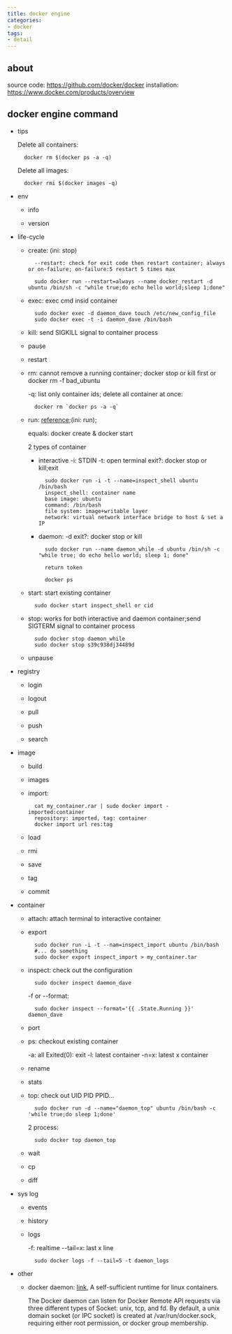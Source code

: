 ```yaml
---
title: docker engine
categories:
- docker
tags:
- detail
---
```


## about
source code: https://github.com/docker/docker
installation: https://www.docker.com/products/overview

## docker engine command

- tips

    Delete all containers:
        
        docker rm $(docker ps -a -q)

    Delete all images:
        
        docker rmi $(docker images -q)

- env

    - info
    
    - version

- life-cycle

    - create:  (ini: stop)

            --restart: check for exit code then restart container; always or on-failure; on-failure:5 restart 5 times max

            sudo docker run --restart=always --name docker_restart -d ubuntu /bin/sh -c "while true;do echo hello world;sleep 1;done"

    - exec: exec cmd insid container

            sudo docker exec -d daemon_dave touch /etc/new_config_file
            sudo docker exec -t -i daemon_dave /bin/bash

    - kill: send SIGKILL signal to container process
    
    - pause

    - restart

    - rm: cannot remove a running container; docker stop or kill first or docker rm -f bad_ubuntu
        
        -q: list only container ids;
        delete all container at once:
            
            docker rm `docker ps -a -q`

    - run: [reference](https://docs.docker.com/engine/reference/run/);(ini: run); 

        equals: docker create & docker start

        2 types of container
        - interactive
            -i: STDIN
            -t: open terminal
            exit?: docker stop or kill;exit

                sudo docker run -i -t --name=inspect_shell ubuntu /bin/bash
                inspect_shell: container name
                base image: ubuntu
                command: /bin/bash
                file system: image+writable layer
                network: virtual network interface bridge to host & set a IP
        
        - daemon: -d
            exit?: docker stop or kill
            
                sudo docker run --name daemon_while -d ubuntu /bin/sh -c "while true; do echo hello world; sleep 1; done"
            
                return token
            
                docker ps

    - start: start existing container
            
            sudo docker start inspect_shell or cid

    - stop: works for both interactive and daemon container;send SIGTERM signal to container process

            sudo docker stop daemon_while
            sudo docker stop s39c938dj34489d
        
    - unpause

- registry

    - login
    
    - logout
    
    - pull
    
    - push
    
    - search

- image

    - build
    
    - images
    
    - import:             

            cat my_container.rar | sudo docker import - imported:container
            repository: imported, tag: container
            docker import url res:tag

    - load
    
    - rmi
    
    - save
    
    - tag
    
    - commit

- container

    - attach: attach terminal to interactive container
    
    - export

            sudo docker run -i -t --nam=inspect_import ubuntu /bin/bash
            #... do something
            sudo docker export inspect_import > my_container.tar

    - inspect: check out the configuration

            sudo docker inspect daemon_dave

        -f or --format:

            sudo docker inspect --format='{{ .State.Running }}' daemon_dave
    
    - port
    
    - ps: checkout existing container

        -a: all
            Exited(0): exit
        -l: latest container
        -n=x: latest x container

    - rename
    
    - stats
    
    - top: check out UID PID PPID...
        
            sudo docker run -d --name="daemon_top" ubuntu /bin/bash -c 'while true;do sleep 1;done'
        
        2 process:
        
            sudo docker top daemon_top

    - wait
    
    - cp
    
    - diff

- sys log

    - events
    
    - history
    
    - logs

        -f: realtime
        --tail=x: last x line
                
            sudo docker logs -f --tail=5 -t daemon_logs

- other

    - docker daemon: [link](https://docs.docker.com/engine/reference/commandline/daemon/), A self-sufficient runtime for linux containers.
            
        The Docker daemon can listen for Docker Remote API requests via three different types of Socket: unix, tcp, and fd.
        By default, a unix domain socket (or IPC socket) is created at /var/run/docker.sock, requiring either root permission, or docker group membership.